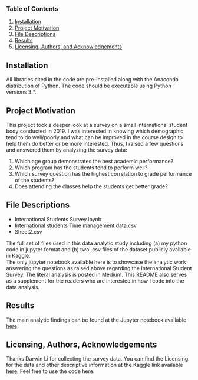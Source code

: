 
### Table of Contents

1. [Installation](#installation)
2. [Project Motivation](#motivation)
3. [File Descriptions](#files)
4. [Results](#results)
5. [Licensing, Authors, and Acknowledgements](#licensing)

## Installation <a name="installation"></a>

All libraries cited in the code are pre-installed along with the Anaconda distribution of Python. The code should be executable using Python versions 3.*.

## Project Motivation<a name="motivation"></a>

This project took a deeper look at a survey on a small international student body conducted in 2019. I was interested in knowing which demographic tend to do well/poorly and what can be improved in the course design to help them do better or be more interested. Thus, I raised a few questions and answered them by analyzing the survey data:

1. Which age group demonstrates the best academic performance?
2. Which program has the students tend to perform well?
3. Which survey question has the highest correlation to grade performance of the students?
4. Does attending the classes help the students get better grade?


## File Descriptions <a name="files"></a>

- International Students Survey.ipynb
- International students Time management data.csv
- Sheet2.csv

The full set of files used in this data analytic study including (a) my python code in jupyter format and (b) two .csv files of the dataset publicly available in Kaggle.  
The only jupyter notebook available here is to showcase the analytic work answering the questions as raised above regarding the International Student Survey. 
The literal analysis is posted in Medium.  This README also serves as a supplement for the readers who are interested in how I code into the data analysis.

## Results<a name="results"></a>

The main analytic findings can be found at the Jupyter notebook available [here](https://github.com/pjlau/international_student_survey/blob/main/International%20Students%20Survey.ipynb).

## Licensing, Authors, Acknowledgements<a name="licensing"></a>

Thanks Darwin Li for collecting the survey data.  You can find the Licensing for the data and other descriptive information at the Kaggle link available [here](https://www.kaggle.com/xiaowenlimarketing/international-student-time-management).  Feel free to use the code here.

